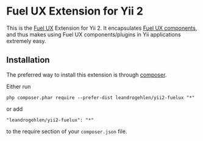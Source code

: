 Fuel UX Extension for Yii 2
===========================

This is the [Fuel UX](http://exacttarget.github.io/fuelux) Extension for Yii 2. It encapsulates [Fuel UX components](http://exacttarget.github.io/fuelux/javascript.html), and thus makes using Fuel UX components/plugins in Yii applications extremely easy.

Installation
------------

The preferred way to install this extension is through [composer](http://getcomposer.org/download/).

Either run

```
php composer.phar require --prefer-dist leandrogehlen/yii2-fuelux "*"
```

or add

```
"leandrogehlen/yii2-fuelux": "*"
```

to the require section of your `composer.json` file.
